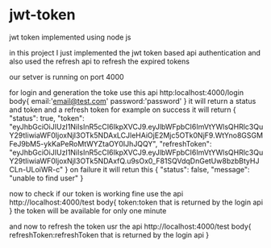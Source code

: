 # jwt-token
jwt token implemented using node js 

in this project I just implemented the jwt token based api authentication and also used the refresh api to refresh the expired tokens

our setver is running on port 4000

for login and generation the toke use this api
http:localhost:4000/login
body{
email:'email@test.com'
password:'password'
}
it will return a status and token and a refresh token
for example
on success it will return 
{
    "status": true,
    "token": "eyJhbGciOiJIUzI1NiIsInR5cCI6IkpXVCJ9.eyJlbWFpbCI6ImVtYWlsQHRlc3QuY29tIiwiaWF0IjoxNjI3OTk5NDAxLCJleHAiOjE2Mjc5OTk0NjF9.WtYno8GSGMFeJ9bM5-ykKaPeRoMtWYZtaOY0IJhJQQY",
    "refreshToken": "eyJhbGciOiJIUzI1NiIsInR5cCI6IkpXVCJ9.eyJlbWFpbCI6ImVtYWlsQHRlc3QuY29tIiwiaWF0IjoxNjI3OTk5NDAxfQ.u9sOx0_F81SQVdqDnGetUw8bzbBtyHJCLn-ULoiWR-c"
}
on failure it will retun this
{
    "status": false,
    "message": "unable to find user"
}

now to check if our token is working fine use the api http://localhost:4000/test
body{
token:token that is returned by the login api
}
the token will be available for only one minute

and now to refresh the token usr the api http://localhost:4000/test
body{
refreshToken:refreshToken that is returned by the login api
}


